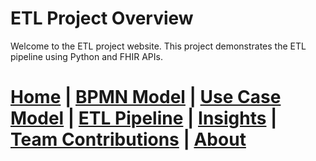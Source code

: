# ETL Project Overview

Welcome to the ETL project website. This project demonstrates the ETL pipeline using Python and FHIR APIs.




[Home](index.md) | [BPMN Model](../diagrams/bpmn.md) | [Use Case Model](use_case.md) | [ETL Pipeline](etl_pipeline.md) | [Insights](insights.md) | [Team Contributions](team.md) | [About](about.md)
=======


